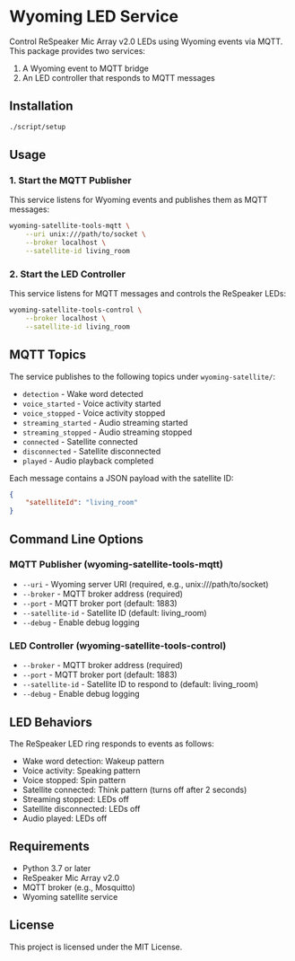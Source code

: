 # Wyoming LED Service

Control ReSpeaker Mic Array v2.0 LEDs using Wyoming events via MQTT. This package provides two services:
1. A Wyoming event to MQTT bridge
2. An LED controller that responds to MQTT messages

## Installation

```bash
./script/setup
```

## Usage

### 1. Start the MQTT Publisher

This service listens for Wyoming events and publishes them as MQTT messages:

```bash
wyoming-satellite-tools-mqtt \
    --uri unix:///path/to/socket \
    --broker localhost \
    --satellite-id living_room
```

### 2. Start the LED Controller

This service listens for MQTT messages and controls the ReSpeaker LEDs:

```bash
wyoming-satellite-tools-control \
    --broker localhost \
    --satellite-id living_room
```

## MQTT Topics

The service publishes to the following topics under `wyoming-satellite/`:
- `detection` - Wake word detected
- `voice_started` - Voice activity started
- `voice_stopped` - Voice activity stopped
- `streaming_started` - Audio streaming started
- `streaming_stopped` - Audio streaming stopped
- `connected` - Satellite connected
- `disconnected` - Satellite disconnected
- `played` - Audio playback completed

Each message contains a JSON payload with the satellite ID:
```json
{
    "satelliteId": "living_room"
}
```

## Command Line Options

### MQTT Publisher (wyoming-satellite-tools-mqtt)
- `--uri` - Wyoming server URI (required, e.g., unix:///path/to/socket)
- `--broker` - MQTT broker address (required)
- `--port` - MQTT broker port (default: 1883)
- `--satellite-id` - Satellite ID (default: living_room)
- `--debug` - Enable debug logging

### LED Controller (wyoming-satellite-tools-control)
- `--broker` - MQTT broker address (required)
- `--port` - MQTT broker port (default: 1883)
- `--satellite-id` - Satellite ID to respond to (default: living_room)
- `--debug` - Enable debug logging

## LED Behaviors

The ReSpeaker LED ring responds to events as follows:
- Wake word detection: Wakeup pattern
- Voice activity: Speaking pattern
- Voice stopped: Spin pattern
- Satellite connected: Think pattern (turns off after 2 seconds)
- Streaming stopped: LEDs off
- Satellite disconnected: LEDs off
- Audio played: LEDs off

## Requirements

- Python 3.7 or later
- ReSpeaker Mic Array v2.0
- MQTT broker (e.g., Mosquitto)
- Wyoming satellite service

## License

This project is licensed under the MIT License.
